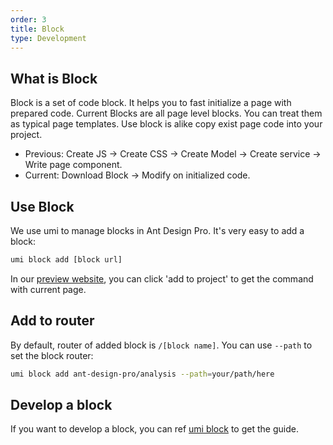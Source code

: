```yaml
---
order: 3
title: Block
type: Development
---
```


## What is Block

Block is a set of code block. It helps you to fast initialize a page with prepared code.
Current Blocks are all page level blocks. You can treat them as typical page templates.
Use block is alike copy exist page code into your project.

* Previous: Create JS -> Create CSS -> Create Model -> Create service -> Write page component.
* Current: Download Block -> Modify on initialized code.

## Use Block

We use umi to manage blocks in Ant Design Pro. It's very easy to add a block:

```bash
umi block add [block url]
```

In our [preview website](https://preview.pro.ant.design), you can click 'add to project' to get the command with current page.

## Add to router

By default, router of added block is  `/[block name]`. You can use `--path` to set the block router:

```bash
umi block add ant-design-pro/analysis --path=your/path/here
```

## Develop a block

If you want to develop a block, you can ref [umi block](https://umijs.org/guide/block.html) to get the guide.
